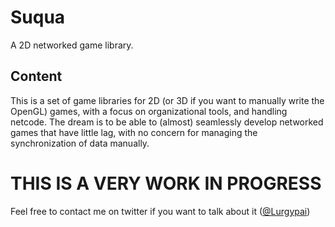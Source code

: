 # Suqua
A 2D networked game library.

## Content
This is a set of game libraries for 2D (or 3D if you want to manually write the OpenGL) games, with a focus on organizational tools, and handling netcode. The dream is to be able to (almost) seamlessly develop networked games that have little lag, with no concern for managing the synchronization of data manually.

# THIS IS A VERY WORK IN PROGRESS
Feel free to contact me on twitter if you want to talk about it ([@Lurgypai](https://twitter.com/Lurgypai))
